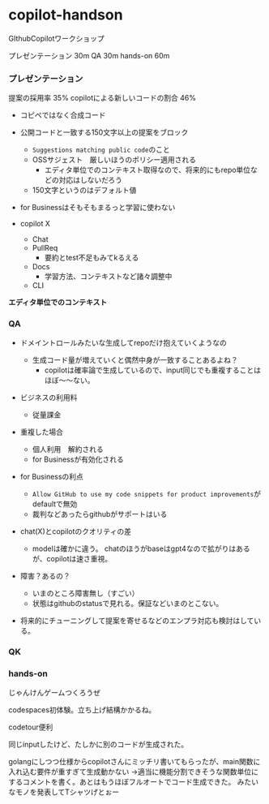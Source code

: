 # copilot-handson

GIthubCopilotワークショップ

プレゼンテーション 30m
QA 30m
hands-on 60m

### プレゼンテーション
提案の採用率 35%
copilotによる新しいコードの割合 46%

- コピペではなく合成コード
- 公開コードと一致する150文字以上の提案をブロック
  - `Suggestions matching public code`のこと
  - OSSサジェスト　厳しいほうのポリシー適用される
    - エディタ単位でのコンテキスト取得なので、将来的にもrepo単位などの対応はしないだろう
  - 150文字というのはデフォルト値
- for Businessはそもそもまるっと学習に使わない

- copilot X
  - Chat
  - PullReq
    - 要約とtest不足もみてkるえる
  - Docs
    - 学習方法、コンテキストなど諸々調整中
  - CLI

**エディタ単位でのコンテキスト**

### QA

- ドメイントロールみたいな生成してrepoだけ抱えていくようなの
  - 生成コード量が増えていくと偶然中身が一致することあるよね？
    - copilotは確率論で生成しているので、input同じでも重複することはほぼ〜〜ない。

- ビジネスの利用料
  - 従量課金

- 重複した場合
  - 個人利用　解約される
  - for Businessが有効化される

- for Businessの利点
  - `Allow GitHub to use my code snippets for product improvements`がdefaultで無効
  - 裁判などあったらgithubがサポートはいる

- chat(X)とcopilotのクオリティの差
  - modelは確かに違う。 chatのほうがbaseはgpt4なので拡がりはあるが、copilotは速さ重視。

- 障害？あるの？
  - いまのところ障害無し（すごい）
  - 状態はgithubのstatusで見れる。保証などいまのとこない。

- 将来的にチューニングして提案を寄せるなどのエンプラ対応も検討はしている。


### QK

### hands-on
じゃんけんゲームつくろうぜ

codespaces初体験。立ち上げ結構かかるね。

codetour便利

同じinputしたけど、たしかに別のコードが生成された。

golangにしつつ仕様からcopilotさんにミッチリ書いてもらったが、main関数に入れ込む要件が重すぎて生成動かない
→適当に機能分割できそうな関数単位にするコメントを書く。あとはもうほぼフルオートでコード生成できた。
みたいなモノを発表してTシャツげとぉー

